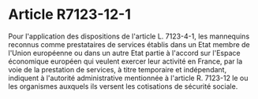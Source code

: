 # Article R7123-12-1

 Pour l'application des dispositions de l'article L. 7123-4-1, les mannequins reconnus comme prestataires de services établis dans un Etat membre de l'Union européenne ou dans un autre Etat partie à l'accord sur l'Espace économique européen qui veulent exercer leur activité en France, par la voie de la prestation de services, à titre temporaire et indépendant, indiquent à l'autorité administrative mentionnée à l'article R. 7123-12 le ou les organismes auxquels ils versent les cotisations de sécurité sociale.